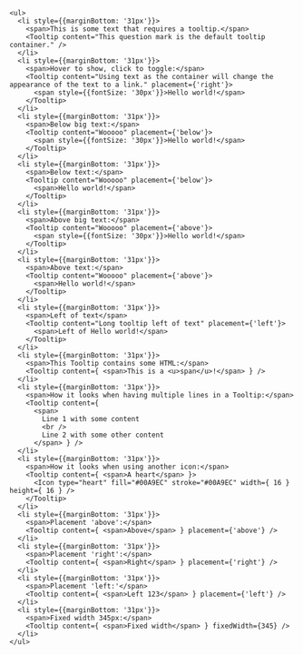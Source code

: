 
    <ul>
      <li style={{marginBottom: '31px'}}>
        <span>This is some text that requires a tooltip.</span>
        <Tooltip content="This question mark is the default tooltip container." />
      </li>
      <li style={{marginBottom: '31px'}}>
        <span>Hover to show, click to toggle:</span>
        <Tooltip content="Using text as the container will change the appearance of the text to a link." placement={'right'}>
          <span style={{fontSize: '30px'}}>Hello world!</span>
        </Tooltip>
      </li>
      <li style={{marginBottom: '31px'}}>
        <span>Below big text:</span>
        <Tooltip content="Wooooo" placement={'below'}>
          <span style={{fontSize: '30px'}}>Hello world!</span>
        </Tooltip>
      </li>
      <li style={{marginBottom: '31px'}}>
        <span>Below text:</span>
        <Tooltip content="Wooooo" placement={'below'}>
          <span>Hello world!</span>
        </Tooltip>
      </li>
      <li style={{marginBottom: '31px'}}>
        <span>Above big text:</span>
        <Tooltip content="Wooooo" placement={'above'}>
          <span style={{fontSize: '30px'}}>Hello world!</span>
        </Tooltip>
      </li>
      <li style={{marginBottom: '31px'}}>
        <span>Above text:</span>
        <Tooltip content="Wooooo" placement={'above'}>
          <span>Hello world!</span>
        </Tooltip>
      </li>
      <li style={{marginBottom: '31px'}}>
        <span>Left of text</span>
        <Tooltip content="Long tooltip left of text" placement={'left'}>
          <span>Left of Hello world!</span>
        </Tooltip>
      </li>
      <li style={{marginBottom: '31px'}}>
        <span>This Tooltip contains some HTML:</span>
        <Tooltip content={ <span>This is a <u>span</u>!</span> } />
      </li>
      <li style={{marginBottom: '31px'}}>
        <span>How it looks when having multiple lines in a Tooltip:</span>
        <Tooltip content={
          <span>
            Line 1 with some content
            <br />
            Line 2 with some other content
          </span> } />
      </li>
      <li style={{marginBottom: '31px'}}>
        <span>How it looks when using another icon:</span>
        <Tooltip content={ <span>A heart</span> }>
          <Icon type="heart" fill="#00A9EC" stroke="#00A9EC" width={ 16 } height={ 16 } />
        </Tooltip>
      </li>
      <li style={{marginBottom: '31px'}}>
        <span>Placement 'above':</span>
        <Tooltip content={ <span>Above</span> } placement={'above'} />
      </li>
      <li style={{marginBottom: '31px'}}>
        <span>Placement 'right':</span>
        <Tooltip content={ <span>Right</span> } placement={'right'} />
      </li>
      <li style={{marginBottom: '31px'}}>
        <span>Placement 'left:'</span>
        <Tooltip content={ <span>Left 123</span> } placement={'left'} />
      </li>
      <li style={{marginBottom: '31px'}}>
        <span>Fixed width 345px:</span>
        <Tooltip content={ <span>Fixed width</span> } fixedWidth={345} />
      </li>
    </ul>
